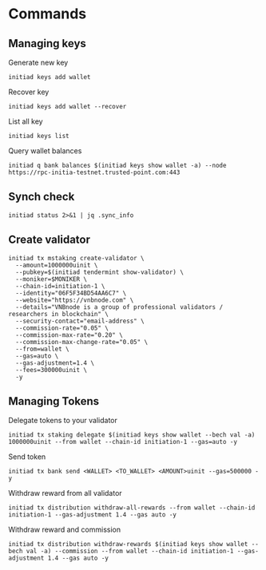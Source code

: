 # Commands

## Managing keys
Generate new key
```
initiad keys add wallet
```
Recover key
```
initiad keys add wallet --recover
```
List all key
```
initiad keys list
```
Query wallet balances
```
initiad q bank balances $(initiad keys show wallet -a) --node https://rpc-initia-testnet.trusted-point.com:443
```
## Synch check
```
initiad status 2>&1 | jq .sync_info
```
## Create validator
```
initiad tx mstaking create-validator \
  --amount=1000000uinit \
  --pubkey=$(initiad tendermint show-validator) \
  --moniker=$MONIKER \
  --chain-id=initiation-1 \
  --identity="06F5F34BD54AA6C7" \
  --website="https://vnbnode.com" \
  --details="VNBnode is a group of professional validators / researchers in blockchain" \
  --security-contact="email-address" \
  --commission-rate="0.05" \
  --commission-max-rate="0.20" \
  --commission-max-change-rate="0.05" \
  --from=wallet \
  --gas=auto \
  --gas-adjustment=1.4 \
  --fees=300000uinit \
  -y
```

## Managing Tokens
Delegate tokens to your validator
```
initiad tx staking delegate $(initiad keys show wallet --bech val -a)  1000000uinit --from wallet --chain-id initiation-1 --gas=auto -y
```
Send token
```
initiad tx bank send <WALLET> <TO_WALLET> <AMOUNT>uinit --gas=500000 -y
```
Withdraw reward from all validator
```
initiad tx distribution withdraw-all-rewards --from wallet --chain-id initiation-1 --gas-adjustment 1.4 --gas auto -y
```
Withdraw reward and commission
```
initiad tx distribution withdraw-rewards $(initiad keys show wallet --bech val -a) --commission --from wallet --chain-id initiation-1 --gas-adjustment 1.4 --gas auto -y
```

